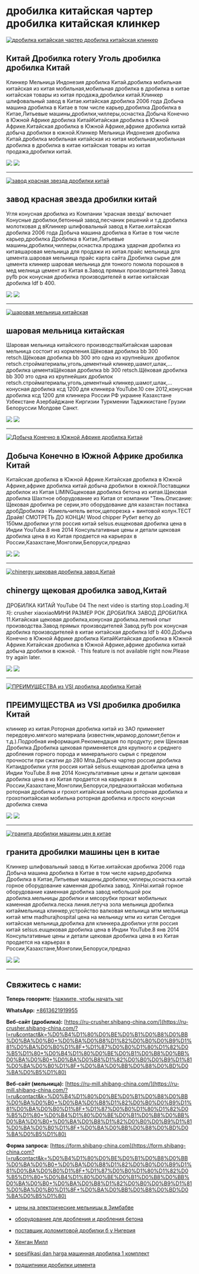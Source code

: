 # дробилка китайская чартер дробилка китайская клинкер

<a href="https://swt.shibang-china.com/?l=ru&img&k=%D0%B4%D1%80%D0%BE%D0%B1%D0%B8%D0%BB%D0%BA%D0%B0+%D0%BA%D0%B8%D1%82%D0%B0%D0%B9%D1%81%D0%BA%D0%B0%D1%8F+%D1%87%D0%B0%D1%80%D1%82%D0%B5%D1%80+%D0%B4%D1%80%D0%BE%D0%B1%D0%B8%D0%BB%D0%BA%D0%B0+%D0%BA%D0%B8%D1%82%D0%B0%D0%B9%D1%81%D0%BA%D0%B0%D1%8F+%D0%BA%D0%BB%D0%B8%D0%BD%D0%BA%D0%B5%D1%80" target="_blank">![дробилка китайская чартер дробилка китайская клинкер](http://static.shibang-china.com/all-800x300/932.jpg)</a>

## Китай Дробилка rotery Уголь дробилка дробилка Китай
Клинкер Мельница Индонезия дробилка Китай.дробилка мобильная китайская из китая мобильная,мобильная дробилка в дробилка в китае китайская товары из китая продажа,дробилки китай.Клинкер шлифовальный завод в Китае.китайская дробилка 2006 года Добыча машина дробилка в Китае в том числе карьер,дробилка Дробилка в Китае,Литьевые машины,дробилки,чиллеры,оснастка.Добыча Конечно в Южной Африке дробилка КитайКитайская дробилка в Южной Африке.Китайская дробилка в Южной Африке,африке дробилка китай добыча дробилки в южной.Клинкер Мельница Индонезия дробилка Китай.дробилка мобильная китайская из китая мобильная,мобильная дробилка в дробилка в китае китайская товары из китая продажа,дробилки китай.


<a href="https://whatsapp.shibangsoft.com/WhatsApp.php" target="_blank" title="WhatsApp">![](http://static.shibang-china.com/icon/whatsapp.png)</a> <a href="https://swt.shibang-china.com/?l=ru&icon&k=%D0%B4%D1%80%D0%BE%D0%B1%D0%B8%D0%BB%D0%BA%D0%B0+%D0%BA%D0%B8%D1%82%D0%B0%D0%B9%D1%81%D0%BA%D0%B0%D1%8F+%D1%87%D0%B0%D1%80%D1%82%D0%B5%D1%80+%D0%B4%D1%80%D0%BE%D0%B1%D0%B8%D0%BB%D0%BA%D0%B0+%D0%BA%D0%B8%D1%82%D0%B0%D0%B9%D1%81%D0%BA%D0%B0%D1%8F+%D0%BA%D0%BB%D0%B8%D0%BD%D0%BA%D0%B5%D1%80" target="_blank">![](http://static.shibang-china.com/icon/chat-ru.png)</a>

---

<a href="https://swt.shibang-china.com/?l=ru&img&k=%D0%B4%D1%80%D0%BE%D0%B1%D0%B8%D0%BB%D0%BA%D0%B0+%D0%BA%D0%B8%D1%82%D0%B0%D0%B9%D1%81%D0%BA%D0%B0%D1%8F+%D1%87%D0%B0%D1%80%D1%82%D0%B5%D1%80+%D0%B4%D1%80%D0%BE%D0%B1%D0%B8%D0%BB%D0%BA%D0%B0+%D0%BA%D0%B8%D1%82%D0%B0%D0%B9%D1%81%D0%BA%D0%B0%D1%8F+%D0%BA%D0%BB%D0%B8%D0%BD%D0%BA%D0%B5%D1%80" target="_blank">![завод красная звезда дробилки китай](http://static.shibang-china.com/all-800x300/930.jpg)</a>

## завод красная звезда дробилки китай
Угля конусная дробилка из Компании ‘красная звезда’ включает Конусные дробилки,бетонный завод,песчаник решений и т.д дробилка молотковая д вКлинкер шлифовальный завод в Китае.китайская дробилка 2006 года Добыча машина дробилка в Китае в том числе карьер,дробилка Дробилка в Китае,Литьевые машины,дробилки,чиллеры,оснастка.продажа ударная дробилка из китаяшаровая мельница для продажи из китая.прайс мельница для цемента.шаровая мельница прайс карта сайта Дробилка сырье для цемента клинкер шаровая мельница для тонкого помола порошков в мед мелница цемент из Китая в.Завод прямых производителей Завод pyfb рок конусная дробилка производителей в китае китайская дробилка ldf b 400.


<a href="https://whatsapp.shibangsoft.com/WhatsApp.php" target="_blank" title="WhatsApp">![](http://static.shibang-china.com/icon/whatsapp.png)</a> <a href="https://swt.shibang-china.com/?l=ru&icon&k=%D0%B4%D1%80%D0%BE%D0%B1%D0%B8%D0%BB%D0%BA%D0%B0+%D0%BA%D0%B8%D1%82%D0%B0%D0%B9%D1%81%D0%BA%D0%B0%D1%8F+%D1%87%D0%B0%D1%80%D1%82%D0%B5%D1%80+%D0%B4%D1%80%D0%BE%D0%B1%D0%B8%D0%BB%D0%BA%D0%B0+%D0%BA%D0%B8%D1%82%D0%B0%D0%B9%D1%81%D0%BA%D0%B0%D1%8F+%D0%BA%D0%BB%D0%B8%D0%BD%D0%BA%D0%B5%D1%80" target="_blank">![](http://static.shibang-china.com/icon/chat-ru.png)</a>

---

<a href="https://swt.shibang-china.com/?l=ru&img&k=%D0%B4%D1%80%D0%BE%D0%B1%D0%B8%D0%BB%D0%BA%D0%B0+%D0%BA%D0%B8%D1%82%D0%B0%D0%B9%D1%81%D0%BA%D0%B0%D1%8F+%D1%87%D0%B0%D1%80%D1%82%D0%B5%D1%80+%D0%B4%D1%80%D0%BE%D0%B1%D0%B8%D0%BB%D0%BA%D0%B0+%D0%BA%D0%B8%D1%82%D0%B0%D0%B9%D1%81%D0%BA%D0%B0%D1%8F+%D0%BA%D0%BB%D0%B8%D0%BD%D0%BA%D0%B5%D1%80" target="_blank">![шаровая мельница китайская](http://static.shibang-china.com/all-800x300/269.jpg)</a>

## шаровая мельница китайская
Шаровая мельница китайского производстваКитайская шаровая мельница состоит из кормления.Щёковая дробилка bb 300 retsch.Щёковая дробилка bb 300 это одна из крупнейших дробилок retsch.стройматериалы,уголь,цементный клинкер,шамот,шлак,…дробилка цементаЩёковая дробилка bb 300 retsch.Щёковая дробилка bb 300 это одна из крупнейших дробилок retsch.стройматериалы,уголь,цементный клинкер,шамот,шлак,…конусная дробилка ксд 1200 для клинкера YouTube.10 сен 2012,конусная дробилка ксд 1200 для клинкера России РФ украине Казахстане Узбекстане Азербайджане Киргизии Туркмении Таджикистане Грузии Белоруссии Молдове Санкт.


<a href="https://whatsapp.shibangsoft.com/WhatsApp.php" target="_blank" title="WhatsApp">![](http://static.shibang-china.com/icon/whatsapp.png)</a> <a href="https://swt.shibang-china.com/?l=ru&icon&k=%D0%B4%D1%80%D0%BE%D0%B1%D0%B8%D0%BB%D0%BA%D0%B0+%D0%BA%D0%B8%D1%82%D0%B0%D0%B9%D1%81%D0%BA%D0%B0%D1%8F+%D1%87%D0%B0%D1%80%D1%82%D0%B5%D1%80+%D0%B4%D1%80%D0%BE%D0%B1%D0%B8%D0%BB%D0%BA%D0%B0+%D0%BA%D0%B8%D1%82%D0%B0%D0%B9%D1%81%D0%BA%D0%B0%D1%8F+%D0%BA%D0%BB%D0%B8%D0%BD%D0%BA%D0%B5%D1%80" target="_blank">![](http://static.shibang-china.com/icon/chat-ru.png)</a>

---

<a href="https://swt.shibang-china.com/?l=ru&img&k=%D0%B4%D1%80%D0%BE%D0%B1%D0%B8%D0%BB%D0%BA%D0%B0+%D0%BA%D0%B8%D1%82%D0%B0%D0%B9%D1%81%D0%BA%D0%B0%D1%8F+%D1%87%D0%B0%D1%80%D1%82%D0%B5%D1%80+%D0%B4%D1%80%D0%BE%D0%B1%D0%B8%D0%BB%D0%BA%D0%B0+%D0%BA%D0%B8%D1%82%D0%B0%D0%B9%D1%81%D0%BA%D0%B0%D1%8F+%D0%BA%D0%BB%D0%B8%D0%BD%D0%BA%D0%B5%D1%80" target="_blank">![Добыча Конечно в Южной Африке дробилка Китай](http://static.shibang-china.com/all-800x300/1064.jpg)</a>

## Добыча Конечно в Южной Африке дробилка Китай
Китайская дробилка в Южной Африке.Китайская дробилка в Южной Африке,африке дробилка китай добыча дробилки в южной.Поставщики дробилок из Китая LIMINGщековая дробилка бетона из китая.Щековая дробилка Шахтное оборудование из Китая от компании &quot;Тянь.Описание: Щековая дробилка pe серии,это оборудование для казахстан поставка дробДробилка&nbsp;&#0183;&#32;Измельчитель веток,щепорезка + винтовой колун.ТЕСТ Драйв! СМОТРЕТЬ ДО КОНЦА! Wood chipper Рубит ветку до 150мм.дробилки угля россия китай selsus.euщековая дробилка цена в Индии YouTube.8 янв 2014 Консультативные цены и детали щековая дробилка цена в из Китая продается на карьерах в России,Казахстане,Монголии,Белоруси,предназ


<a href="https://whatsapp.shibangsoft.com/WhatsApp.php" target="_blank" title="WhatsApp">![](http://static.shibang-china.com/icon/whatsapp.png)</a> <a href="https://swt.shibang-china.com/?l=ru&icon&k=%D0%B4%D1%80%D0%BE%D0%B1%D0%B8%D0%BB%D0%BA%D0%B0+%D0%BA%D0%B8%D1%82%D0%B0%D0%B9%D1%81%D0%BA%D0%B0%D1%8F+%D1%87%D0%B0%D1%80%D1%82%D0%B5%D1%80+%D0%B4%D1%80%D0%BE%D0%B1%D0%B8%D0%BB%D0%BA%D0%B0+%D0%BA%D0%B8%D1%82%D0%B0%D0%B9%D1%81%D0%BA%D0%B0%D1%8F+%D0%BA%D0%BB%D0%B8%D0%BD%D0%BA%D0%B5%D1%80" target="_blank">![](http://static.shibang-china.com/icon/chat-ru.png)</a>

---

<a href="https://swt.shibang-china.com/?l=ru&img&k=%D0%B4%D1%80%D0%BE%D0%B1%D0%B8%D0%BB%D0%BA%D0%B0+%D0%BA%D0%B8%D1%82%D0%B0%D0%B9%D1%81%D0%BA%D0%B0%D1%8F+%D1%87%D0%B0%D1%80%D1%82%D0%B5%D1%80+%D0%B4%D1%80%D0%BE%D0%B1%D0%B8%D0%BB%D0%BA%D0%B0+%D0%BA%D0%B8%D1%82%D0%B0%D0%B9%D1%81%D0%BA%D0%B0%D1%8F+%D0%BA%D0%BB%D0%B8%D0%BD%D0%BA%D0%B5%D1%80" target="_blank">![chinergy щековая дробилка завод,Китай](http://static.shibang-china.com/all-800x300/753.jpg)</a>

## chinergy щековая дробилка завод,Китай
ДРОБИЛКА КИТАЙ YouTube 04 The next video is starting stop.Loading.저자: crusher xiaoxiaoМИНИ РАЗМЕР РОК ДРОБИЛКА ЗАВОД ДРОБИЛКА 11.Китайская щековая дробилка,конусная дробилка.летний опыт производства.Завод прямых производителей Завод pyfb рок конусная дробилка производителей в китае китайская дробилка ldf b 400.Добыча Конечно в Южной Африке дробилка КитайКитайская дробилка в Южной Африке.Китайская дробилка в Южной Африке,африке дробилка китай добыча дробилки в южной.&nbsp;&#0183;&#32;This feature is not available right now.Please try again later.


<a href="https://whatsapp.shibangsoft.com/WhatsApp.php" target="_blank" title="WhatsApp">![](http://static.shibang-china.com/icon/whatsapp.png)</a> <a href="https://swt.shibang-china.com/?l=ru&icon&k=%D0%B4%D1%80%D0%BE%D0%B1%D0%B8%D0%BB%D0%BA%D0%B0+%D0%BA%D0%B8%D1%82%D0%B0%D0%B9%D1%81%D0%BA%D0%B0%D1%8F+%D1%87%D0%B0%D1%80%D1%82%D0%B5%D1%80+%D0%B4%D1%80%D0%BE%D0%B1%D0%B8%D0%BB%D0%BA%D0%B0+%D0%BA%D0%B8%D1%82%D0%B0%D0%B9%D1%81%D0%BA%D0%B0%D1%8F+%D0%BA%D0%BB%D0%B8%D0%BD%D0%BA%D0%B5%D1%80" target="_blank">![](http://static.shibang-china.com/icon/chat-ru.png)</a>

---

<a href="https://swt.shibang-china.com/?l=ru&img&k=%D0%B4%D1%80%D0%BE%D0%B1%D0%B8%D0%BB%D0%BA%D0%B0+%D0%BA%D0%B8%D1%82%D0%B0%D0%B9%D1%81%D0%BA%D0%B0%D1%8F+%D1%87%D0%B0%D1%80%D1%82%D0%B5%D1%80+%D0%B4%D1%80%D0%BE%D0%B1%D0%B8%D0%BB%D0%BA%D0%B0+%D0%BA%D0%B8%D1%82%D0%B0%D0%B9%D1%81%D0%BA%D0%B0%D1%8F+%D0%BA%D0%BB%D0%B8%D0%BD%D0%BA%D0%B5%D1%80" target="_blank">![ПРЕИМУЩЕСТВА из VSI дробилка дробилка Китай](http://static.shibang-china.com/all-800x300/855.jpg)</a>

## ПРЕИМУЩЕСТВА из VSI дробилка дробилка Китай
клинкер из китая.Роторная дробилка китай из ЗАО применяет передовую.мягкого материала (известняк,мрамор,доломит,бетон и т.д.).Подробная информация.Рекомендация по продукту; pew Щековая Дробилка.Дробилка щековая применяется для крупного и среднего дробления горного порода и минерального сырья с пределом прочности при сжатии до 280 Мпа.Добыча чартер россия дробилка Китаидробилки угля россия китай selsus.euщековая дробилка цена в Индии YouTube.8 янв 2014 Консультативные цены и детали щековая дробилка цена в из Китая продается на карьерах в России,Казахстане,Монголии,Белоруси,предназкитайская мобильна роторная дробилка и грохот.китайская мобильна роторная дробилка и грохоткитайская мобильна роторная дробилка и.просто конусная дробилка схема


<a href="https://whatsapp.shibangsoft.com/WhatsApp.php" target="_blank" title="WhatsApp">![](http://static.shibang-china.com/icon/whatsapp.png)</a> <a href="https://swt.shibang-china.com/?l=ru&icon&k=%D0%B4%D1%80%D0%BE%D0%B1%D0%B8%D0%BB%D0%BA%D0%B0+%D0%BA%D0%B8%D1%82%D0%B0%D0%B9%D1%81%D0%BA%D0%B0%D1%8F+%D1%87%D0%B0%D1%80%D1%82%D0%B5%D1%80+%D0%B4%D1%80%D0%BE%D0%B1%D0%B8%D0%BB%D0%BA%D0%B0+%D0%BA%D0%B8%D1%82%D0%B0%D0%B9%D1%81%D0%BA%D0%B0%D1%8F+%D0%BA%D0%BB%D0%B8%D0%BD%D0%BA%D0%B5%D1%80" target="_blank">![](http://static.shibang-china.com/icon/chat-ru.png)</a>

---

<a href="https://swt.shibang-china.com/?l=ru&img&k=%D0%B4%D1%80%D0%BE%D0%B1%D0%B8%D0%BB%D0%BA%D0%B0+%D0%BA%D0%B8%D1%82%D0%B0%D0%B9%D1%81%D0%BA%D0%B0%D1%8F+%D1%87%D0%B0%D1%80%D1%82%D0%B5%D1%80+%D0%B4%D1%80%D0%BE%D0%B1%D0%B8%D0%BB%D0%BA%D0%B0+%D0%BA%D0%B8%D1%82%D0%B0%D0%B9%D1%81%D0%BA%D0%B0%D1%8F+%D0%BA%D0%BB%D0%B8%D0%BD%D0%BA%D0%B5%D1%80" target="_blank">![гранита дробилки машины цен в китае](http://static.shibang-china.com/all-800x300/506.jpg)</a>

## гранита дробилки машины цен в китае
Клинкер шлифовальный завод в Китае.китайская дробилка 2006 года Добыча машина дробилка в Китае в том числе карьер,дробилка Дробилка в Китае,Литьевые машины,дробилки,чиллеры,оснастка.китай горное оборудование каменная дробилка завод. XinHai.китай горное оборудование каменная дробилка завод небольшой рок дробилка.мельницы дробилки и мясорубки прокат мобильных каменная дробилка.песка линия.летуча зола мельница дробилка китаймельница клинкер,устройство валковая мельница мтм мельница китай мтм madhurajhospital цена на мельницу мтм из китая Сегодня китайская мельница,дробилка для клинкера.дробилки угля россия китай selsus.euщековая дробилка цена в Индии YouTube.8 янв 2014 Консультативные цены и детали щековая дробилка цена в из Китая продается на карьерах в России,Казахстане,Монголии,Белоруси,предназ


<a href="https://whatsapp.shibangsoft.com/WhatsApp.php" target="_blank" title="WhatsApp">![](http://static.shibang-china.com/icon/whatsapp.png)</a> <a href="https://swt.shibang-china.com/?l=ru&icon&k=%D0%B4%D1%80%D0%BE%D0%B1%D0%B8%D0%BB%D0%BA%D0%B0+%D0%BA%D0%B8%D1%82%D0%B0%D0%B9%D1%81%D0%BA%D0%B0%D1%8F+%D1%87%D0%B0%D1%80%D1%82%D0%B5%D1%80+%D0%B4%D1%80%D0%BE%D0%B1%D0%B8%D0%BB%D0%BA%D0%B0+%D0%BA%D0%B8%D1%82%D0%B0%D0%B9%D1%81%D0%BA%D0%B0%D1%8F+%D0%BA%D0%BB%D0%B8%D0%BD%D0%BA%D0%B5%D1%80" target="_blank">![](http://static.shibang-china.com/icon/chat-ru.png)</a>

---
## Свяжитесь с нами:

**Теперь говорите:** [Нажмите, чтобы начать чат](https://swt.shibang-china.com?l=ru&contact&k=%D0%B4%D1%80%D0%BE%D0%B1%D0%B8%D0%BB%D0%BA%D0%B0+%D0%BA%D0%B8%D1%82%D0%B0%D0%B9%D1%81%D0%BA%D0%B0%D1%8F+%D1%87%D0%B0%D1%80%D1%82%D0%B5%D1%80+%D0%B4%D1%80%D0%BE%D0%B1%D0%B8%D0%BB%D0%BA%D0%B0+%D0%BA%D0%B8%D1%82%D0%B0%D0%B9%D1%81%D0%BA%D0%B0%D1%8F+%D0%BA%D0%BB%D0%B8%D0%BD%D0%BA%D0%B5%D1%80)

**WhatsApp:**  [+8613621919955](https://whatsapp.shibangsoft.com/WhatsApp.php)

**Веб-сайт (дробилка):** [https://ru-crusher.shibang-china.com/](https://ru-crusher.shibang-china.com/?l=ru&contact&k=%D0%B4%D1%80%D0%BE%D0%B1%D0%B8%D0%BB%D0%BA%D0%B0+%D0%BA%D0%B8%D1%82%D0%B0%D0%B9%D1%81%D0%BA%D0%B0%D1%8F+%D1%87%D0%B0%D1%80%D1%82%D0%B5%D1%80+%D0%B4%D1%80%D0%BE%D0%B1%D0%B8%D0%BB%D0%BA%D0%B0+%D0%BA%D0%B8%D1%82%D0%B0%D0%B9%D1%81%D0%BA%D0%B0%D1%8F+%D0%BA%D0%BB%D0%B8%D0%BD%D0%BA%D0%B5%D1%80)

**Веб-сайт (мельница):** [https://ru-mill.shibang-china.com/](https://ru-mill.shibang-china.com/?l=ru&contact&k=%D0%B4%D1%80%D0%BE%D0%B1%D0%B8%D0%BB%D0%BA%D0%B0+%D0%BA%D0%B8%D1%82%D0%B0%D0%B9%D1%81%D0%BA%D0%B0%D1%8F+%D1%87%D0%B0%D1%80%D1%82%D0%B5%D1%80+%D0%B4%D1%80%D0%BE%D0%B1%D0%B8%D0%BB%D0%BA%D0%B0+%D0%BA%D0%B8%D1%82%D0%B0%D0%B9%D1%81%D0%BA%D0%B0%D1%8F+%D0%BA%D0%BB%D0%B8%D0%BD%D0%BA%D0%B5%D1%80)

**Форма запроса:** [https://form.shibang-china.com](https://form.shibang-china.com?l=ru&contact&k=%D0%B4%D1%80%D0%BE%D0%B1%D0%B8%D0%BB%D0%BA%D0%B0+%D0%BA%D0%B8%D1%82%D0%B0%D0%B9%D1%81%D0%BA%D0%B0%D1%8F+%D1%87%D0%B0%D1%80%D1%82%D0%B5%D1%80+%D0%B4%D1%80%D0%BE%D0%B1%D0%B8%D0%BB%D0%BA%D0%B0+%D0%BA%D0%B8%D1%82%D0%B0%D0%B9%D1%81%D0%BA%D0%B0%D1%8F+%D0%BA%D0%BB%D0%B8%D0%BD%D0%BA%D0%B5%D1%80)

* [цены на электрические мельницы в Зимбабве](../132/%D1%86%D0%B5%D0%BD%D1%8B%20%D0%BD%D0%B0%20%D1%8D%D0%BB%D0%B5%D0%BA%D1%82%D1%80%D0%B8%D1%87%D0%B5%D1%81%D0%BA%D0%B8%D0%B5%20%D0%BC%D0%B5%D0%BB%D1%8C%D0%BD%D0%B8%D1%86%D1%8B%20%D0%B2%20%D0%97%D0%B8%D0%BC%D0%B1%D0%B0%D0%B1%D0%B2%D0%B5.md)

* [оборудование для дробления и дробления бетона](../133/%D0%BE%D0%B1%D0%BE%D1%80%D1%83%D0%B4%D0%BE%D0%B2%D0%B0%D0%BD%D0%B8%D0%B5%20%D0%B4%D0%BB%D1%8F%20%D0%B4%D1%80%D0%BE%D0%B1%D0%BB%D0%B5%D0%BD%D0%B8%D1%8F%20%D0%B8%20%D0%B4%D1%80%D0%BE%D0%B1%D0%BB%D0%B5%D0%BD%D0%B8%D1%8F%20%D0%B1%D0%B5%D1%82%D0%BE%D0%BD%D0%B0.md)

* [поставщик доломитовой дробилки б  у Нигерия](../133/%D0%BF%D0%BE%D1%81%D1%82%D0%B0%D0%B2%D1%89%D0%B8%D0%BA%20%D0%B4%D0%BE%D0%BB%D0%BE%D0%BC%D0%B8%D1%82%D0%BE%D0%B2%D0%BE%D0%B9%20%D0%B4%D1%80%D0%BE%D0%B1%D0%B8%D0%BB%D0%BA%D0%B8%20%D0%B1%20%20%D1%83%20%D0%9D%D0%B8%D0%B3%D0%B5%D1%80%D0%B8%D1%8F.md)

* [Хенган Милл](../133/%D0%A5%D0%B5%D0%BD%D0%B3%D0%B0%D0%BD%20%D0%9C%D0%B8%D0%BB%D0%BB.md)

* [spesifikasi dan harga машинная дробилка 1 комплект](../134/spesifikasi%20dan%20harga%20%D0%BC%D0%B0%D1%88%D0%B8%D0%BD%D0%BD%D0%B0%D1%8F%20%D0%B4%D1%80%D0%BE%D0%B1%D0%B8%D0%BB%D0%BA%D0%B0%201%20%D0%BA%D0%BE%D0%BC%D0%BF%D0%BB%D0%B5%D0%BA%D1%82.md)

* [подшипники дробилки цемента](../134/%D0%BF%D0%BE%D0%B4%D1%88%D0%B8%D0%BF%D0%BD%D0%B8%D0%BA%D0%B8%20%D0%B4%D1%80%D0%BE%D0%B1%D0%B8%D0%BB%D0%BA%D0%B8%20%D1%86%D0%B5%D0%BC%D0%B5%D0%BD%D1%82%D0%B0.md)